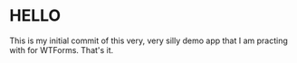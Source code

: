 # HELLO

This is my initial commit of this very, very silly demo app that I am practing with for WTForms. That's it.